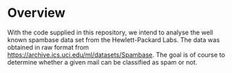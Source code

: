 
# Overview

With the code supplied in this repository, we intend to analyse the well known spambase data set from the Hewlett-Packard Labs. The data was obtained in raw format from https://archive.ics.uci.edu/ml/datasets/Spambase. The goal is of course to determine whether a given mail can be classified as spam or not. 



